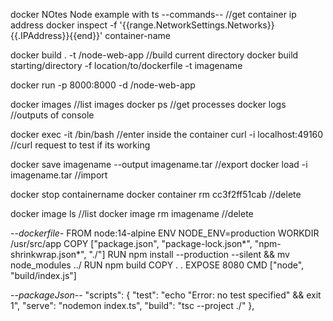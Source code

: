 docker NOtes
Node example with ts
--commands--
//get container ip address
docker inspect -f '{{range.NetworkSettings.Networks}}{{.IPAddress}}{{end}}' container-name

docker build . -t <your username>/node-web-app //build current directory
docker build starting/directory -f location/to/dockerfile -t imagename

docker run -p 8000:8000 -d <your username>/node-web-app

docker images //list images
docker ps //get processes
docker logs <contrainer id>//outputs of console

docker exec -it <container id> /bin/bash //enter inside the container
curl -i localhost:49160 //curl request to test if its working

docker save imagename --output imagename.tar  //export
docker load -i imagename.tar //import

docker stop containername
docker container rm cc3f2ff51cab //delete

docker image ls //list
docker image rm imagename //delete



--*dockerfile*-
FROM node:14-alpine
ENV NODE_ENV=production
WORKDIR /usr/src/app
COPY ["package.json", "package-lock.json*", "npm-shrinkwrap.json*", "./"]
RUN npm install --production --silent && mv node_modules ../
RUN npm build
COPY . .
EXPOSE 8080
CMD ["node", "build/index.js"]

--*packageJson*--
"scripts": {
    "test": "echo \"Error: no test specified\" && exit 1",
    "serve": "nodemon index.ts",
    "build": "tsc --project ./"
  },